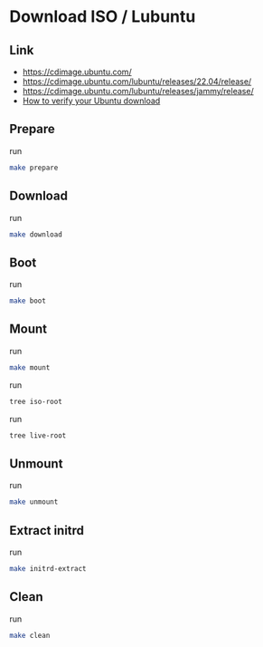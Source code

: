 
# Download ISO / Lubuntu


## Link

* https://cdimage.ubuntu.com/
* https://cdimage.ubuntu.com/lubuntu/releases/22.04/release/
* https://cdimage.ubuntu.com/lubuntu/releases/jammy/release/
* [How to verify your Ubuntu download](https://ubuntu.com/tutorials/how-to-verify-ubuntu#1-overview)


## Prepare

run

``` sh
make prepare
```


## Download

run

``` sh
make download
```


## Boot

run

``` sh
make boot
```


## Mount

run

``` sh
make mount
```

run

``` sh
tree iso-root
```

run

``` sh
tree live-root
```


## Unmount

run

``` sh
make unmount
```


## Extract initrd

run

``` sh
make initrd-extract
```

## Clean

run

``` sh
make clean
```
